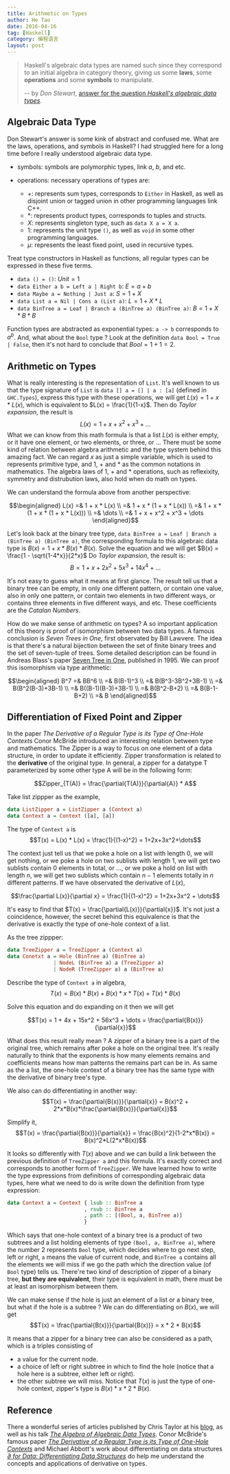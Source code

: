 ```yaml
---
title: Arithmetic on Types
author: He Tao
date: 2016-04-16
tag: [Haskell]
category: 编程语言
layout: post
---
```



> Haskell's algebraic data types are named such since they correspond to an initial algebra in category theory, giving us some **laws**, some **operations**
> and some **symbols** to manipulate.
>
> -- by _Don Stewart_, [answer for the question _Haskell's algebraic data types_](http://stackoverflow.com/a/5917133).

<!--more-->

Algebraic Data Type
-------------------

Don Stewart's answer is some kink of abstract and confused me. What are the laws, operations, and symbols in Haskell? I had struggled here for a long time
before I really understood algebraic data type.

+ symbols: symbols are polymorphic types, link $a$, $b$, and etc.
+ operations: necessary operations of types are:

    - $+$: represents sum types, corresponds to `Either` in Haskell, as well as disjoint union or tagged union in other programming languages link C++.
    - $*$: represents product types, corresponds to tuples and structs.
    - $X$: represents singleton type, such as `data X a = X a`.
    - $1$: represents the unit type `()`, as well as `void` in some other programming languages.
    - $\mu$: represents the least fixed point, used in recursive types.

Treat type constructors in Haskell as functions, all regular types can be expressed in these five terms.

+ `data () = ()`: $Unit = 1$
+ `data Either a b = Left a | Right b`: $E = a + b$
+ `data Maybe a = Nothing | Just a`: $S = 1 + X$
+ `data List a = Nil | Cons a (List a)`: $L = 1 + X * L$
+ `data BinTree a = Leaf | Branch a (BinTree a) (BinTree a)`: $B = 1 + X*B*B$

Function types are abstracted as exponential types: `a -> b` corresponds to $a^b$. And, what about the `Bool` type ? Look at the definition
`data Bool = True | False`, then it's not hard to conclude that $Bool = 1 + 1 = 2$.

Arithmetic on Types
--------------------

What is really interesting is the representation of `List`. It's well known to us that the type signature of `List` is `data [] a = [] | a : [a]` (defined in
`GHC.Types`), express this type with these operations, we will get $L(x) = 1 + x * L(x)$, which is equivalent to $L(x) = \frac{1}{1-x}$. Then do _Taylor
expansion_, the result is $$L(x) = 1+x+x^2+x^3+\dots$$
What we can know from this math formula is that a list $L(x)$ is either empty, or it have one element, or two elements, or three, or ... There must be
some kind of relation between algebra arithmetic and the type system behind this amazing fact. We can regard $x$ as just a simple variable, which is
used to represents primitive type, and $1$, $+$ and $*$ as the common notations in mathematics. The algebra laws of $1$, $+$ and $*$ operations, such as
reflexixity, symmetry and distrubution laws, also hold when do math on types.

We can understand the formula above from another perspective:

$$\begin{aligned}
L(x) =& 1 + x * L(x) \\
     =& 1 + x * (1 + x * L(x)) \\
     =& 1 + x * (1 + x * (1 + x * L(x))) \\
     =& \dots \\
     =& 1 + x + x^2 + x^3 + \dots
\end{aligned}$$

Let's look back at the binary tree type,  `data BinTree a = Leaf | Branch a (BinTree a) (BinTree a)`, the corresponding formula to this algebraic data type
is $B(x) = 1 + x*B(x)*B(x)$. Solve the equation and we will get $B(x) = \frac{1 - \sqrt{1-4*x}}{2*x}$ <!-- TODO what does the other solution mean ? -->
Do _Taylor expansion_, the result is: $$B = 1 + x + 2x^2 + 5x^3 + 14x^4 + \dots$$

It's not easy to guess what it means at first glance. The result tell us that a binary tree can be empty, in only one different pattern, or contain
one value, also in only one pattern, or contain two elements in two different ways, or contains three elements in five different ways, and etc. These
coefficients are the _Catalan Numbers_.

How do we make sense of arithmetic on types? A so important application of this theory is proof of isomorphism between two data types. A famous conclusion
is _Seven Trees in One_, first observated by Bill Lawvere. The idea is that there's a natural bijection between the set of finite binary trees and the set
of seven-tuple of trees. Some detailed description can be found in Andreas Blass's paper [Seven Tree in One](http://arxiv.org/abs/math/9405205), published in
1995. We can proof this isomorphism via type arithmetic:

$$\begin{aligned}
B^7 =& BB^6 \\
   =& B(B-1)^3 \\
   =& B(B^3-3B^2+3B-1) \\
   =& B(B^2(B-3)+3B-1) \\
   =& B((B-1)(B-3)+3B-1) \\
   =& B(B^2-B+2) \\
   =& B(B-1-B+2) \\
   =& B
\end{aligned}$$

Differentiation of Fixed Point and Zipper
-----------------------------------------

In the paper _The Derivative of a Regular Type is its Type of One-Hole Contexts_ Conor McBride introduced an interesting relation between type and mathematics.
The Zipper is a way to focus on one element of a data structure, in order to update it efficiently. Zipper transformation is related to the **derivative** of
the original type. In general, a zipper for a datatype T parameterized by some other type A will be in the following form:

$$Zipper_{T(A)} = \frac{\partial{T(A)}}{\partial{A}} * A$$

Take list zippper as the example,

~~~haskell
data ListZipper a = ListZipper a (Context a)
data Context a = Context ([a], [a])
~~~

The type of `Context a` is $$T(x) = L(x) * L(x) = \frac{1}{(1-x)^2} = 1+2x+3x^2+\dots$$

The context just tell us that we poke a hole on a list with length $0$, we will get nothing, or we poke a hole on two sublists with length $1$, we will get two
sublists contain $0$ elements in total, or ..., or we poke a hold on list with length $n$, we will get two sublists which contain $n-1$ elements totally in
$n$ different patterns. If we have observated the derivative of $L(x)$,

$$\frac{\partial L(x)}{\partial x} = \frac{1}{(1-x)^2} = 1+2x+3x^2 + \dots$$

It's easy to find that $T(x) = \frac{\partial{L(x)}}{\partial{x}}$. It's not just a coincidence, however, the secret behind this equivalence is that
the derivative is exactly the type of one-hole context of a list.

As the tree zippper:

~~~haskell
data TreeZipper a = TreeZipper a (Context a)
data Conetxt a = Hole (BinTree a) (BinTree a)
               | NodeL (BinTree a) a (TreeZipper a)
               | NodeR (TreeZipper a) a (BinTree a)
~~~

Describe the type of `Context a` in algebra, $$T(x) = B(x) * B(x) + B(x) * x * T(x) + T(x) * B(x)$$

Solve this equation and do expanding on it then we will get

$$T(x) = 1 + 4x + 15x^2 + 56x^3 + \dots = \frac{\partial{B(x)}}{\partial{x}}$$

What does this result really mean ? A zipper of a binary tree is a part of the original tree, which remains after poke a hole on the original tree. It's really
naturally to think that the exponents is how many elements remains and coefficients means how man patterns the remains part can be in. As same as the a list,
the one-hole context of a binary tree has the same type with the derivative of binary tree's type.

We also can do differentiating in another way: $$T(x) = \frac{\partial{B(x)}}{\partial{x}} = B(x)^2 + 2*x*B(x)*\frac{\partial{B(x)}}{\partial{x}}$$

Simplify it, $$T(x) = \frac{\partial{B(x)}}{\partial{x}} = \frac{B(x)^2}{1-2*x*B(x)} = B(x)^2*L(2*x*B(x))$$

It looks so differently with $T(x)$ above and we can build a link between the previous definition of `TreeZipper a` and this formula. It's exactly correct and
corresponds to another form of `TreeZipper`. We have learned how to write the type expressions from definitions of corresponding algebraic data types, here
what we need to do is write down the definition from type expression:

~~~haskell
data Context a = Context { lsub :: BinTree a
                         , rsub :: BinTree a
                         , path :: [(Bool, a, BinTree a)]
                         }
~~~

Which says that one-hole context of a binary tree is a product of two subtrees and a list holding elements of type `(Bool, a, BinTree a)`, where the number
$2$ represents `Bool` type, which decides where to go next step, left or right, `a` means the value of current node, and `BinTree a` contains all the elements
we will miss if we go the path which the direction value (of `Bool` type) tells us. There're two kind of description of zipper of a binary tree, **but they
are equivalent**, their type is equivalent in math, there must be at least an isomorphism between them.

We can make sense if the hole is just an element of a list or a binary tree, but what if the hole is a subtree ? We can do differentiating on $B(x)$, we will
get $$T(x) = \frac{\partial{B(x)}}{\partial{B(x)}} = x * 2 * B(x)$$

It means that a zipper for a binary tree can also be considered as a path, which is a triples consisting of
+ a value for the current node.
+ a choice of left or right subtree in which to find the hole (notice that a hole here is a subtree, either left or right).
+ the other subtree we will miss.
Notice that $T(x)$ is just the type of one-hole context, zipper's type is $B(x) * x * 2 * B(x)$.

Reference
---------

There a wonderful series of articles published by Chris Taylor at his [blog](http://chris-taylor.github.io/blog/2013/02/10/the-algebra-of-algebraic-data-types/),
as well as his talk _[The Algebra of Algebraic Data Types](https://www.youtube.com/watch?v=YScIPA8RbVE)_. Conor McBride's famous paper _[The Derivative of a Regular
Type is its Type of One-Hole Contexts](http://strictlypositive.org/diff.pdf)_ and Michael Abbott's work about differentiating on data structures
_[∂ for Data: Differentiating Data Structures](http://www.cs.nott.ac.uk/~psztxa/publ/jpartial.pdf)_ do help me understand the concepts and applications of derivative on types.

